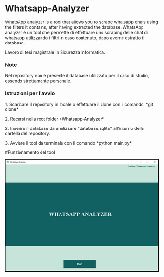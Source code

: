# Whatsapp-Analyzer
WhatsApp analyzer is a tool that allows you to scrape whatsapp chats using the filters it contains, after having extracted the database.
WhatsApp analyzer è un tool che permette di effettuare uno scraping delle chat di whatsapp utilizzando i filtri in esso contenuto, dopo averne estratto il database. 

Lavoro di tesi magistrale in Sicurezza Informatica. <br>

### Note <br>
Nel repository non è presente il database utilizzato per il caso di studio, essendo strettamente personale. <br>

### Istruzioni per l'avvio 
<p> 1.  Scaricare il repository in locale o effettuare il clone con il comando: *git clone* </p>
<p> 2.  Recarsi nella root folder *Whatsapp-Analyzer* </p>
<p> 2.  Inserire il database da analizzare "database.sqlite" all'interno della cartella del repository.
<p> 3.  Avviare il tool da terminale con il comando *python main.py*


#Funzionamento del tool


<p> <img src="images/1.png" align="center"> <br>




